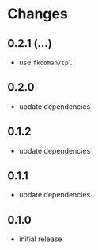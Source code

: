 # Changes

## 0.2.1 (...)
- use `fkooman/tpl`

## 0.2.0 
- update dependencies

## 0.1.2
- update dependencies

## 0.1.1
- update dependencies

## 0.1.0
- initial release
